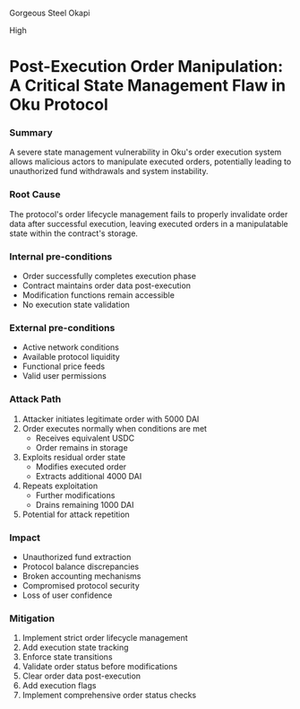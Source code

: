 Gorgeous Steel Okapi

High

# Post-Execution Order Manipulation: A Critical State Management Flaw in Oku Protocol

### Summary

A severe state management vulnerability in Oku's order execution system allows malicious actors to manipulate executed orders, potentially leading to unauthorized fund withdrawals and system instability.

### Root Cause

The protocol's order lifecycle management fails to properly invalidate order data after successful execution, leaving executed orders in a manipulatable state within the contract's storage.

### Internal pre-conditions

- Order successfully completes execution phase
- Contract maintains order data post-execution
- Modification functions remain accessible
- No execution state validation

### External pre-conditions

- Active network conditions
- Available protocol liquidity
- Functional price feeds
- Valid user permissions

### Attack Path

1. Attacker initiates legitimate order with 5000 DAI
2. Order executes normally when conditions are met
    - Receives equivalent USDC
    - Order remains in storage
3. Exploits residual order state
    - Modifies executed order
    - Extracts additional 4000 DAI
4. Repeats exploitation
    - Further modifications
    - Drains remaining 1000 DAI
5. Potential for attack repetition

### Impact

- Unauthorized fund extraction
- Protocol balance discrepancies
- Broken accounting mechanisms
- Compromised protocol security
- Loss of user confidence

### Mitigation

1. Implement strict order lifecycle management
2. Add execution state tracking
3. Enforce state transitions
4. Validate order status before modifications
5. Clear order data post-execution
6. Add execution flags
7. Implement comprehensive order status checks